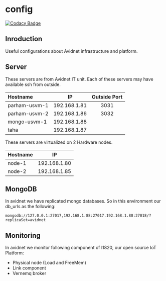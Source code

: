 # config

[![Codacy Badge](https://api.codacy.com/project/badge/Grade/c1930d244a884c23b4b2bedd4367a400)](https://www.codacy.com/app/avidnet/config?utm_source=github.com&amp;utm_medium=referral&amp;utm_content=Avidnet/config&amp;utm_campaign=Badge_Grade)

## Inroduction
Useful configurations about Avidnet infrastructure and platform.

## Server
These servers are from Avidnet IT unit. Each of these servers may have available ssh from outside.

| Hostname       | IP            | Outside Port |
|:-------------- |:-------------:|:------------:|
| parham-usvm-1  | 192.168.1.81  | 3031         |
| parham-usvm-2  | 192.168.1.86  | 3032         |
| mongo-usvm-1   | 192.168.1.88  |              |
| taha           | 192.168.1.87  |              |

These servers are virtualized on 2 Hardware nodes.

| Hostname | IP            |
|:---------|:-------------:|
| node-1   | 192.168.1.80  |
| node-2   | 192.168.1.85  |

## MongoDB
In avidnet we have replicated mongo databases. So in this environment our db_urls as the following:

```
mongodb://127.0.0.1:27017,192.168.1.88:27017.192.168.1.88:27018/?replicaSet=avidnet
```


## Monitoring
In avidnet we monitor following component of I1820, our open source IoT Platform:

- Physical node (Load and FreeMem)
- Link component
- Vernemq broker
